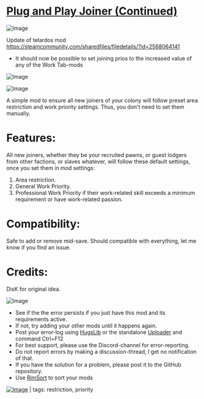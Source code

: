 # [Plug and Play Joiner (Continued)](https://steamcommunity.com/sharedfiles/filedetails/?id=3383245777)

![Image](https://i.imgur.com/buuPQel.png)

Update of telardos mod https://steamcommunity.com/sharedfiles/filedetails/?id=2568064141

- It should now be possible to set joining prios to the increased value of any of the Work Tab-mods

![Image](https://i.imgur.com/pufA0kM.png)
	
![Image](https://i.imgur.com/Z4GOv8H.png)

A simple mod to ensure all new joiners of your colony will follow preset area restriction and work priority settings. Thus, you don't need to set them manually.

# Features:

All new joiners, whether they be your recruited pawns, or guest lodgers from other factions, or slaves whatever, will follow these default settings, once you set them in mod settings:
1. Area restriction.
2. General Work Priority.
3. Professional Work Priority if their work-related skill exceeds a minimum requirement or have work-related passion.

# Compatibility:

Safe to add or remove mid-save. Should compatible with everything, let me know if you find an issue.

# Credits:

DisK for original idea.

![Image](https://i.imgur.com/PwoNOj4.png)



-  See if the the error persists if you just have this mod and its requirements active.
-  If not, try adding your other mods until it happens again.
-  Post your error-log using [HugsLib](https://steamcommunity.com/workshop/filedetails/?id=818773962) or the standalone [Uploader](https://steamcommunity.com/sharedfiles/filedetails/?id=2873415404) and command Ctrl+F12
-  For best support, please use the Discord-channel for error-reporting.
-  Do not report errors by making a discussion-thread, I get no notification of that.
-  If you have the solution for a problem, please post it to the GitHub repository.
-  Use [RimSort](https://github.com/RimSort/RimSort/releases/latest) to sort your mods

 

[![Image](https://img.shields.io/github/v/release/emipa606/PlugAndPlayJoiner?label=latest%20version&style=plastic&color=9f1111&labelColor=black)](https://steamcommunity.com/sharedfiles/filedetails/changelog/3383245777) | tags: restriction,  priority
